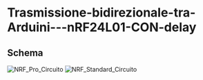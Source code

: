 # Trasmissione-bidirezionale-tra-Arduini---nRF24L01-CON-delay

## Schema
![NRF_Pro_Circuito](https://user-images.githubusercontent.com/76437833/232232437-60c111f7-7f04-4875-b3d1-e64feeb66634.png)
![NRF_Standard_Circuito](https://user-images.githubusercontent.com/76437833/232232502-3b003d06-c34b-4c30-ad56-1c2a33ccbda6.png)
